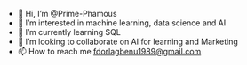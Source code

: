 - 👋 Hi, I’m @Prime-Phamous
- 👀 I’m interested in machine learning, data science and AI
- 🌱 I’m currently learning SQL
- 💞️ I’m looking to collaborate on AI for learning and Marketing
- 📫 How to reach me fdorlagbenu1989@gmail.com

<!---
Prime-Phamous/Prime-Phamous is a ✨ special ✨ repository because its `README.md` (this file) appears on your GitHub profile.
You can click the Preview link to take a look at your changes.
--->
